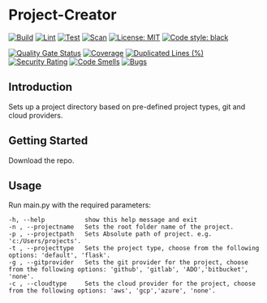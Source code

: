 # Project-Creator

[![Build](https://github.com/AidanInceer/ProjectCreator/actions/workflows/build.yml/badge.svg)](https://github.com/AidanInceer/ProjectCreator/actions/workflows/build.yml)
[![Lint](https://github.com/AidanInceer/ProjectCreator/actions/workflows/lint.yml/badge.svg)](https://github.com/AidanInceer/ProjectCreator/actions/workflows/lint.yml)
[![Test](https://github.com/AidanInceer/ProjectCreator/actions/workflows/test.yml/badge.svg)](https://github.com/AidanInceer/ProjectCreator/actions/workflows/test.yml)
[![Scan](https://github.com/AidanInceer/ProjectCreator/actions/workflows/scan.yml/badge.svg)](https://github.com/AidanInceer/ProjectCreator/actions/workflows/scan.yml)
[![License: MIT](https://img.shields.io/badge/License-MIT-yellow.svg)](https://opensource.org/licenses/MIT)
[![Code style: black](https://img.shields.io/badge/code%20style-black-000000.svg)](https://github.com/psf/black)

[![Quality Gate Status](https://sonarcloud.io/api/project_badges/measure?project=AidanInceer_BetterChess&metric=alert_status)](https://sonarcloud.io/summary/new_code?id=AidanInceer_BetterChess)
[![Coverage](https://sonarcloud.io/api/project_badges/measure?project=AidanInceer_BetterChess&metric=coverage)](https://sonarcloud.io/summary/new_code?id=AidanInceer_BetterChess)
[![Duplicated Lines (%)](https://sonarcloud.io/api/project_badges/measure?project=AidanInceer_BetterChess&metric=duplicated_lines_density)](https://sonarcloud.io/summary/new_code?id=AidanInceer_BetterChess)
[![Security Rating](https://sonarcloud.io/api/project_badges/measure?project=AidanInceer_BetterChess&metric=security_rating)](https://sonarcloud.io/summary/new_code?id=AidanInceer_BetterChess)
[![Code Smells](https://sonarcloud.io/api/project_badges/measure?project=AidanInceer_BetterChess&metric=code_smells)](https://sonarcloud.io/summary/new_code?id=AidanInceer_BetterChess)
[![Bugs](https://sonarcloud.io/api/project_badges/measure?project=AidanInceer_BetterChess&metric=bugs)](https://sonarcloud.io/summary/new_code?id=AidanInceer_BetterChess)

## Introduction

Sets up a project directory based on pre-defined project types, git and cloud providers.

## Getting Started

Download the repo.

## Usage

Run main.py with the required parameters:

```
-h, --help           show this help message and exit
-n , --projectname   Sets the root folder name of the project.
-p , --projectpath   Sets Absolute path of project. e.g. 'c:/Users/projects'.
-t , --projecttype   Sets the project type, choose from the following options: 'default', 'flask'.
-g , --gitprovider   Sets the git provider for the project, choose from the following options: 'github', 'gitlab', 'ADO','bitbucket', 'none'.
-c , --cloudtype     Sets the cloud provider for the project, choose from the following options: 'aws', 'gcp','azure', 'none'.
```
